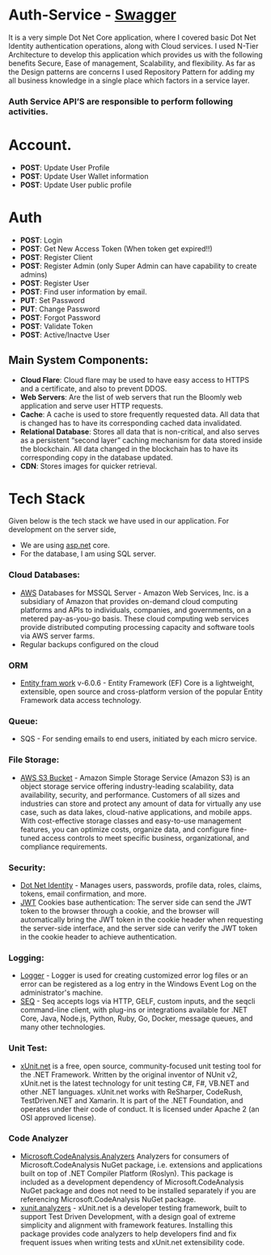 # Auth-Service - [Swagger](http://localhost:3000/swagger/index.html)
It is a very simple Dot Net Core application, where I covered basic Dot Net Identity authentication operations, along with Cloud services. I used N-Tier Architecture to develop this application which provides us with the following benefits Secure, Ease of management, Scalability, and flexibility. As far as the Design patterns are concerns I used Repository Pattern for adding my all business knowledge in a single place which factors in a service layer.

### Auth Service API’S are responsible to perform following activities.

# Account.
 * **POST**: Update User Profile 
 * **POST**: Update User Wallet information 
 * **POST**: Update User public profile 
# Auth
* **POST**: Login 
* **POST**: Get New Access Token (When token get expired!!)
* **POST**: Register Client 
* **POST**: Register Admin (only Super Admin can have capability to create admins) 
* **POST**: Register User 
* **POST**: Find user information by email.
* **PUT**:  Set Password
* **PUT**:  Change Password 
* **POST**: Forgot Password 
* **POST**:  Validate Token 
* **POST**:  Active/Inactve User 
 
## Main System Components:
* **Cloud Flare**: Cloud flare may be used to have easy access to HTTPS and a certificate, and also to prevent DDOS.
* **Web Servers**: Are the list of web servers that run the Bloomly web application and serve user HTTP requests.
* **Cache**: A cache is used to store frequently requested data. All data that is changed has to have its corresponding cached data invalidated.
* **Relational Database**: Stores all data that is non-critical, and also serves as a persistent “second layer” caching mechanism for data stored inside the blockchain.  All data changed in the blockchain has to have its corresponding copy in the database updated.
* **CDN**: Stores images for quicker retrieval.

# Tech Stack
Given below is the tech stack we have used in our application. For development on the server side, 
  * We are using [asp.net](http://asp.net) core.
  * For the database, I am using SQL server. 

### Cloud Databases:
- [AWS](https://aws.amazon.com/products/?nc2=h_ql_prod&aws-products-all.sort-by=item.additionalFields.productNameLowercase&aws-products-all.sort-order=asc&awsf.re%3AInvent=*all&awsf.Free%20Tier%20Type=*all&awsf.tech-category=*all) Databases for MSSQL Server - Amazon Web Services, Inc. is a subsidiary of Amazon that provides on-demand cloud computing platforms and APIs to individuals, companies, and governments, on a metered pay-as-you-go basis. These cloud computing web services provide distributed computing processing capacity and software tools via AWS server farms.
- Regular backups configured on the cloud

### ORM
* [Entity fram work](https://learn.microsoft.com/en-us/ef/core/) v-6.0.6 - Entity Framework (EF) Core is a lightweight, extensible, open source and cross-platform version of the popular Entity Framework data access technology. 

### Queue:
- SQS - For sending emails to end users, initiated by each micro service.

### File Storage: 
- [AWS S3 Bucket](https://aws.amazon.com/s3/) - Amazon Simple Storage Service (Amazon S3) is an object storage service offering industry-leading scalability, data availability, security, and performance. Customers of all sizes and industries can store and protect any amount of data for virtually any use case, such as data lakes, cloud-native applications, and mobile apps. With cost-effective storage classes and easy-to-use management features, you can optimize costs, organize data, and configure fine-tuned access controls to meet specific business, organizational, and compliance requirements.

### Security:
* [Dot Net Identity](https://learn.microsoft.com/en-us/aspnet/core/security/authentication/identity?view=aspnetcore-6.0&tabs=visual-studio) - Manages users, passwords, profile data, roles, claims, tokens, email confirmation, and more. 
* [JWT](https://jwt.io/) Cookies base authentication: The server side can send the JWT token to the browser through a cookie, and the browser will automatically bring the JWT token in the cookie header when requesting the server-side interface, and the server side can verify the JWT token in the cookie header to achieve authentication.

### Logging: 
* [Logger](https://learn.microsoft.com/en-us/dotnet/core/extensions/logging?tabs=command-line) - Logger is used for creating customized error log files or an error can be registered as a log entry in the Windows Event Log on the administrator's machine.  
* [SEQ](https://datalust.co/seq) - Seq accepts logs via HTTP, GELF, custom inputs, and the seqcli command-line client, with plug-ins or integrations available for .NET Core, Java, Node.js, Python, Ruby, Go, Docker, message queues, and many other technologies.

### Unit Test:
* [xUnit.net](https://www.nuget.org/packages/xunit.analyzers) is a free, open source, community-focused unit testing tool for the .NET Framework. Written by the original inventor of NUnit v2, xUnit.net is the latest technology for unit testing C#, F#, VB.NET and other .NET languages. xUnit.net works with ReSharper, CodeRush, TestDriven.NET and Xamarin. It is part of the .NET Foundation, and operates under their code of conduct. It is licensed under Apache 2 (an OSI approved license).

### Code Analyzer
* [Microsoft.CodeAnalysis.Analyzers](https://www.nuget.org/packages/Microsoft.CodeAnalysis.Analyzers/) Analyzers for consumers of Microsoft.CodeAnalysis NuGet package, i.e. extensions and applications built on top of .NET Compiler Platform (Roslyn). This package is included as a development dependency of Microsoft.CodeAnalysis NuGet package and does not need to be installed separately if you are referencing Microsoft.CodeAnalysis NuGet package.
* [xunit.analyzers](https://www.nuget.org/packages/xunit.analyzers) - xUnit.net is a developer testing framework, built to support Test Driven Development, with a design goal of extreme simplicity and alignment with framework features. Installing this package provides code analyzers to help developers find and fix frequent issues when writing tests and xUnit.net extensibility code.


<!-- [GitHub ](https://pages.github.com/) -->
